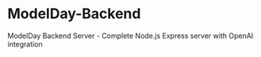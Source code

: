 # ModelDay-Backend
ModelDay Backend Server - Complete Node.js Express server with OpenAI integration
